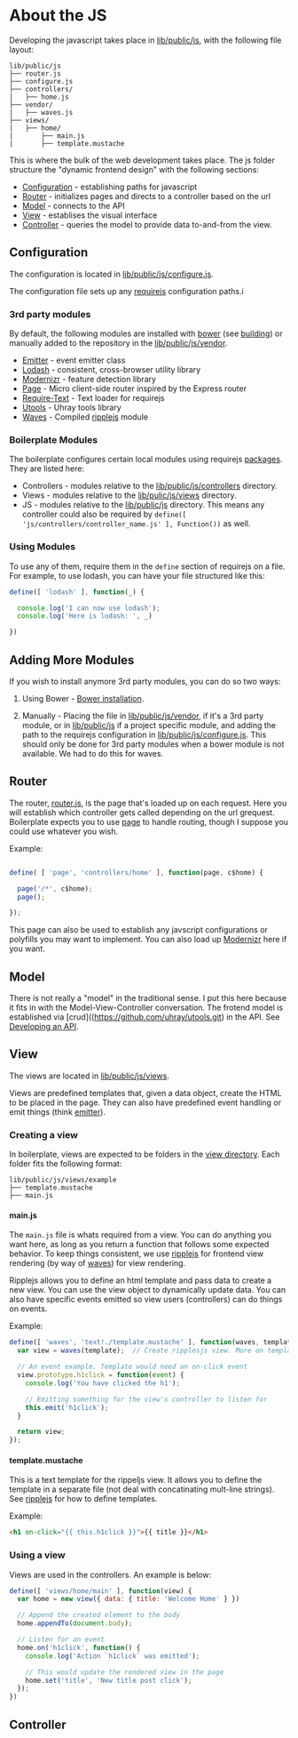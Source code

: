 About the JS
=============


Developing the javascript takes place in [lib/public/js](../lib/public/js), with the following file layout:

```
lib/public/js
├── router.js
├── configure.js
├── controllers/
|   ├── home.js
├── vendor/
|   ├── waves.js
├── views/
|   ├── home/
|       ├── main.js
|       ├── template.mustache
```

This is where the bulk of the web development takes place. The js folder structure the "dynamic frontend design" with the following sections:

* [Configuration](#configuration) - establishing paths for javascript
* [Router](#router) - initializes pages and directs to a controller based on the url
* [Model](#model) - connects to the API
* [View](#view) - establises the visual interface
* [Controller](#controller) - queries the model to provide data to-and-from the view.

## Configuration

The configuration is located in [lib/public/js/configure.js](../lib/public/js/configure.js).

The configuration file sets up any [requirejs](http://requirejs.org) configuration paths.i

### 3rd party modules

By default, the following modules are installed with [bower](http://bower.io) (see [building](building.md#bower-installation)) or manually added to the repository in the [lib/public/js/vendor](../lib/public/js/vendor).

* [Emitter](https://github.com/jhermsmeier/emitter.js) - event emitter class
* [Lodash](http://lodash.com/) - consistent, cross-browser utility library
* [Modernizr](http://modernizr.com/) - feature detection library
* [Page](http://visionmedia.github.io/page.js/) - Micro client-side router inspired by the Express router
* [Require-Text](https://github.com/requirejs/text) - Text loader for requirejs
* [Utools](https://github.com/uhray/utools) - Uhray tools library
* [Waves](https://github.com/ripplejs/waves) - Compiled [ripplejs](https://github.com/ripplejs/ripple) module

### Boilerplate Modules

The boilerplate configures certain local modules using requirejs [packages](http://requirejs.org/docs/api.html#packages). They are listed here:

* Controllers - modules relative to the [lib/public/js/controllers](../lib/public/js/controllers) directory.
* Views - modules relative to the [lib/pulic/js/views](../lib/public/js/views) directory.
* JS - modules relative to the [lib/public/js](../lib/public/js) directory. This means any controller could also be required by `define([ 'js/controllers/controller_name.js' ], Function())` as well.

### Using Modules

To use any of them, require them in the `define` section of requirejs on a file. For example, to use lodash, you can have your file structured like this:

```js
define([ 'lodash' ], function(_) {

  console.log('I can now use lodash');
  console.log('Here is lodash: ', _)

})
```

## Adding More Modules

If you wish to install anymore 3rd party modules, you can do so two ways:

1. Using Bower - [Bower installation](building.md#bower-installation).

2. Manually - Placing the file in [lib/public/js/vendor](../lib/public/js/vendor), if it's a 3rd party module, or in [lib/public/js](../lib/public/js) if a project specific module, and adding the path to the requirejs configuration in [lib/public/js/configure.js](../lib/public/js/configure.js). This should only be done for 3rd party modules when a bower module is not available. We had to do this for waves.

## Router

The router, [router.js](../lib/public/js/router.js), is the page that's loaded up on each request. Here you will establish which controller gets called depending on the url grequest. Boilerplate expects you to use [page](http://visionmedia.github.io/page.js/) to handle routing, though I suppose you could use whatever you wish.

Example:

```js

define( [ 'page', 'controllers/home' ], function(page, c$home) {

  page('/*', c$home);
  page();

});

```

This page can also be used to establish any javscript configurations or polyfills you may want to implement. You can also load up [Modernizr](http://modernizr.com/) here if you want.

## Model

There is not really a "model" in the traditional sense. I put this here because it fits in with the Model-View-Controller conversation. The frotend model is established via [crud]((https://github.com/uhray/utools.git) in the API. See [Developing an API](api.md).

## View

The views are located in [lib/public/js/views](../lib/public/js/views).

Views are predefined templates that, given a data object, create the HTML to be placed in the page. They can also have predefined event handling or emit things (think [emitter](https://github.com/jhermsmeier/emitter.js)).

### Creating a view

In boilerplate, views are expected to be folders in the [view directory](../lib/public/js/views). Each folder fits the following format:

```
lib/public/js/views/example
├── template.mustache
├── main.js
```

#### main.js

The `main.js` file is whats required from a view. You can do anything you want here, as long as you return a function that follows some expected behavior. To keep things consistent, we use [ripplejs](https://github.com/ripplejs/ripple) for frontend view rendering (by way of [waves](https://github.com/ripplejs/waves)) for view rendering.

Ripplejs allows you to define an html template and pass data to create a new view. You can use the view object to dynamically update data. You can also have specific events emitted so view users (controllers) can do things on events.

Example:

```js
define([ 'waves', 'text!./template.mustache' ], function(waves, template) {
  var view = waves(template);  // Create ripplesjs view. More on templates below

  // An event example. Template would need an on-click event
  view.prototype.h1click = function(event) {
    console.log('You have clicked the h1');

    // Emitting something for the view's controller to listen for
    this.emit('h1click');
  }

  return view;
});
```

#### template.mustache

This is a text template for the rippeljs view. It allows you to define the template in a separate file (not deal with concatinating mult-line strings). See [ripplejs](https://github.com/ripplejs/ripple) for how to define templates.

Example:

```html
<h1 on-click="{{ this.h1click }}">{{ title }}</h1>
```

### Using a view

Views are used in the controllers. An example is below:

```js
define([ 'views/home/main' ], function(view) {
  var home = new view({ data: { title: 'Welcome Home' } })

  // Append the created element to the body
  home.appendTo(document.body);

  // Listen for an event
  home.on('h1click', function() {
    console.log('Action `h1click` was emitted');

    // This would update the rendered view in the page
    home.set('title', 'New title post click');
  });
})
```

## Controller




